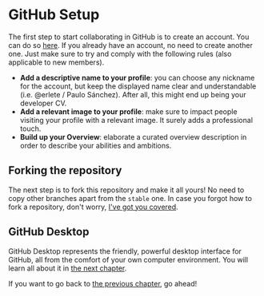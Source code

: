 # GitHub Setup

The first step to start collaborating in GitHub is to create an account. You can do so [here](https://github.com/signup?ref_cta=Sign+up&ref_loc=header+logged+out&ref_page=%2F&source=header-home). If you already have an account, no need to create another one. Just make sure to try and comply with the following rules (also applicable to new members).

- **Add a descriptive name to your profile**: you can choose any nickname for the account, but keep the displayed name clear and understandable (i.e. @erlete / Paulo Sánchez). After all, this might end up being your developer CV.
- **Add a relevant image to your profile**: make sure to impact people visiting your profile with a relevant image. It surely adds a professional touch.
- **Build up your Overview**: elaborate a curated overview description in order to describe your abilities and ambitions.

## Forking the repository

The next step is to fork this repository and make it all yours! No need to copy other branches apart from the `stable` one. In case you forgot how to fork a repository, don't worry, [I've got you covered](./README.md#forks-git).

## GitHub Desktop

GitHub Desktop represents the friendly, powerful desktop interface for GitHub, all from the comfort of your own computer environment. You will learn all about it in [the next chapter](../github-desktop/README.md).

If you want to go back to [the previous chapter](./README.md), go ahead!

